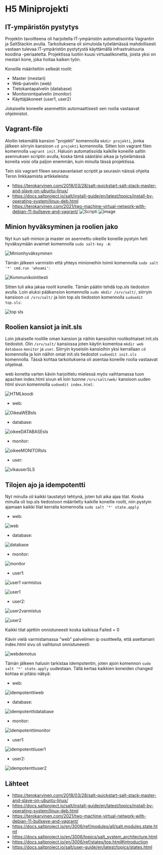 # H5 Miniprojekti
## IT-ympäristön pystytys
Projektin tavoitteena oli harjoitella IT-ympäristön automatisointia Vagrantin ja SaltStackin avulla. Tarkoituksena oli simuloida työelämässä mahdollisesti vastaan tulevaa IT-ympäristön pystytystä käyttämällä infrastruktuuria koodina -periaatetta. Projektissa luotiin kuusi virtuaalikonetta, joista yksi on mestari kone, joka hoitaa kaiken työn.

Koneille määriteltiin selkeät roolit:
* Master (mestari)
* Web-palvelin (web)
* Tietokantapalvelin (database)
* Monitorointipalvelin (monitor)
* Käyttäjäkoneet (user1, user2)

Jokaiselle koneelle asennettiin automaattisesti sen roolia vastaavat ohjelmistot.

## Vagrant-file
Aloitin tekemällä kansion "projekti" komennolla `mkdir projekti`, jonka jälkeen siirryin kansioon `cd projekti` komennolla.
Sitten loin vagrant filen komennolla `vagrant init`.
Halusin automatisoida kaikille koneille saltin asennuksen scriptin avulla, koska tämä säästäisi aikaa ja työelämässä koneita voisi olla paljon enemmän, kuin minulla tässä projektissa.

Tein siis vagrant fileen seuraavanlaiset scriptit ja seurasin näissä ohjeita Teron linkkaamista artikkeleista: 
* https://terokarvinen.com/2018/03/28/salt-quickstart-salt-stack-master-and-slave-on-ubuntu-linux/
* https://docs.saltproject.io/salt/install-guide/en/latest/topics/install-by-operating-system/linux-deb.html
* https://terokarvinen.com/2021/two-machine-virtual-network-with-debian-11-bullseye-and-vagrant/
![Scripti](https://github.com/user-attachments/assets/afb11311-3500-455b-861e-3637fd831fa4)
![image](https://github.com/user-attachments/assets/0578e16a-37d9-4158-bce4-5b4cb131da50)

## Minion hyväksyminen ja roolien jako
Nyt kun salt-minion ja master on asennettu oikeille koneille pystyin heti hyväksymään avaimet komennolla `sudo salt-key -A`:

![Minionhyväksyminen](https://github.com/user-attachments/assets/fdb35489-83d0-4485-80ff-407ac480ef1e)

Tämän jälkeen varmistin että yhteys minioneihin toimii komennolla `sudo salt '*' cmd.run 'whoami'`:

![Kommunikointitesti](https://github.com/user-attachments/assets/867fd110-e31b-4c0d-bacc-bda2c00c0f31)

Sitten tuli aika jakaa roolit koneille. Tämän päätin tehdä top.sls tiedoston avulla. Loin aluksi pääkansion komennolla `sudo mkdir /srv/salt/`, siirryin kansioon `cd /srv/salt/` ja loin top.sls tiedoston komennolla `sudoedit top.sls`:

![top sls](https://github.com/user-attachments/assets/a453a5c4-999a-40ac-8480-013b9119e9af)

## Roolien kansiot ja init.sls
Loin jokaiselle roolille oman kansion ja näihin kansioihin roolikohtaiset init.sls tiedostot. Olin `/srv/salt/` kansiossa joten käytin komentoa `mkdir web` `database` `monitor` ja `user`. Siirryin kyseisiin kansioihin yksi kerrallaan `cd` komennolla ja loin näihin omat init.sls tiedostot `sudoedit init.sls` komennolla. Tässä kohtaa tarkoituksena oli asentaa koneille roolia vastaavat ohjelmat.

web konetta varten kävin harjoittelu mielessä myös vaihtamassa tuon apachen index.html sivun eli loin tuonne `/srv/salt/web/` kansioon uuden html sivun komennolla `sudoedit index.html`:

![HTMLkoodi](https://github.com/user-attachments/assets/8e846753-9070-4d2a-b613-4b8e79b29132)


* web:

![OikeaWEBsls](https://github.com/user-attachments/assets/052fcaca-c60c-4c7d-85d5-ec5350398798)

* database:

![oikeeDATABASEsls](https://github.com/user-attachments/assets/45bc5c23-f446-458d-b87c-3f953d29b4f6)

* monitor:

![oikeeMONITORsls](https://github.com/user-attachments/assets/cf53d19b-c48f-4da7-b9ba-ed64a981c9fc)

* user:

![vikauserSLS](https://github.com/user-attachments/assets/70b2ffed-b6c7-4e54-9f1c-8452bda18ee0)


## Tilojen ajo ja idempotentti

Nyt minulla oli kaikki taustatyö tehtynä, joten tuli aika ajaa tilat. Koska minulla oli top.sls tiedostoon määritelty kaikille koneille roolit, niin pystyin ajamaan kaikki tilat kerralla komennolla `sudo salt '*' state.apply`

* web:

![web](https://github.com/user-attachments/assets/b1f905e3-71f9-4f08-a932-bba71f39dcf8)

* database:

![database](https://github.com/user-attachments/assets/54ae7a9e-ee58-4795-add1-ef9ce2e4de77)

* monitor:

![monitor](https://github.com/user-attachments/assets/666370a7-eae6-4d79-b95c-ecf3d695ef6a)

* user1:

![user1 varmistus](https://github.com/user-attachments/assets/58bec89c-874e-43f7-b255-9b3aeb30f689)

![user1](https://github.com/user-attachments/assets/daf42864-2a8d-4f2c-a6cc-be8981332def)

* user2:

![user2varmistus](https://github.com/user-attachments/assets/272c85de-c9c2-4d51-860c-60dc637b487b)

![user2](https://github.com/user-attachments/assets/60e7a57c-141a-4439-be62-92cd7ba2fa7c)

Kaikki tilat ajettiin onnistuneesti koska kaikissa Failed = 0

Kävin vielä varmistamassa "web" palvelimen ip osoitteella, että asettamani index.html sivu oli vaihtunut onnistuneesti: 

![webdemotus](https://github.com/user-attachments/assets/e43746a6-d849-43b4-8412-f96319ce9a01)

Tämän jälkeen halusin tarkistaa idempotentin, joten ajoin komennon `sudo salt '*' state.apply` uudestaan. Tällä kertaa kaikkien koneiden changed kohtaa ei pitäisi näkyä:

* web:

![idempotenttiweb](https://github.com/user-attachments/assets/3d6e06d0-bac9-43e4-956e-d2e0ff407710)

* database:

![idempotenttidatabase](https://github.com/user-attachments/assets/bd61834b-352a-4a0d-a0a0-f42ec805ef20)

* monitor:

![idempotenttimonitor](https://github.com/user-attachments/assets/af2a46b2-7386-4c98-98f5-c66f9c19bb7c)

* user1:

![idempotenttiuser1](https://github.com/user-attachments/assets/dcad9343-8751-4302-bf40-511657826742)

* user2:

![idempotenttiuser2](https://github.com/user-attachments/assets/52cce2db-33b9-4ee9-92bb-0048111a02c6)


## Lähteet

* https://terokarvinen.com/2018/03/28/salt-quickstart-salt-stack-master-and-slave-on-ubuntu-linux/
* https://docs.saltproject.io/salt/install-guide/en/latest/topics/install-by-operating-system/linux-deb.html
* https://terokarvinen.com/2021/two-machine-virtual-network-with-debian-11-bullseye-and-vagrant/
* https://docs.saltproject.io/en/3006/ref/modules/all/salt.modules.state.html
* https://docs.saltproject.io/en/3006/topics/salt_system_architecture.html
* https://docs.saltproject.io/en/3006/ref/states/top.html#introduction
* https://docs.saltproject.io/salt/user-guide/en/latest/topics/states.html
